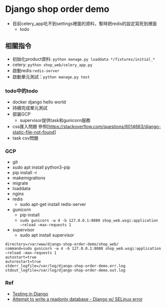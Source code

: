 # Django shop order demo

* 目前celery_app吃不到settings裡面的資料，暫時把redis的設定寫死到裡面
    * todo

## 相關指令
* 初始化product資料: `python manage.py loaddata */fixtures/initial_*`
* celery: `python shop_web/celery_app.py `
* 啟動redis:`redis-server`
* 啟動單元測試：`python manage.py test`


### todo中的todo
* docker django hello world
* 持續完成單元測試
* 部屬GCP
    * supervisor提供task和gunicorn服務
* css匯入問題 參照[https://stackoverflow.com/questions/6014663/django-static-file-not-found]
* task csv問題

### GCP
* git
* sudo apt install python3-pip
* pip install -r
* makemigrations
* migrate
* loaddata
* nginx
* redis
    * sudo apt-get install redis-server
* gunicorn
    * pip install 
    * `sudo gunicorn -w 4 -b 127.0.0.1:8080 shop_web.wsgi:application –reload –max-requests 1`
* supervisor
    * sudo apt install supervisor
```
directory=/var/www/django-shop-order-demo/shop_web/
command=sudo gunicorn -w 4 -b 127.0.0.1:8080 shop_web.wsgi:application –reload –max-requests 1
autostart=true
autorestart=true
stderr_logfile=/var/log/django-shop-order-demo.err.log
stdout_logfile=/var/log/django-shop-order-demo.out.log
```   

### Ref
* [Testing in Django](https://docs.djangoproject.com/en/2.2/topics/testing/)
* [Attempt to write a readonly database - Django w/ SELinux error](https://stackoverflow.com/questions/21054245/attempt-to-write-a-readonly-database-django-w-selinux-error)